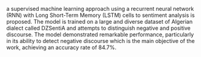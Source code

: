 a supervised machine learning approach using a recurrent neural network (RNN)
with Long Short-Term Memory (LSTM) cells to sentiment analysis is proposed. The model is trained on a
large and diverse dataset of Algerian dialect called DZSentiA and attempts to distinguish negative and
positive discourse. The model demonstrated remarkable performance, particularly in its ability to detect
negative discourse which is the main objective of the work, achieving an accuracy rate of 84.7%.
